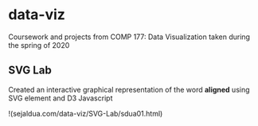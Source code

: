 # data-viz
Coursework and projects from COMP 177: Data Visualization taken during the spring of 2020

## SVG Lab
Created an interactive graphical representation of the word **aligned** using SVG element and D3 Javascript

!(sejaldua.com/data-viz/SVG-Lab/sdua01.html)

 
